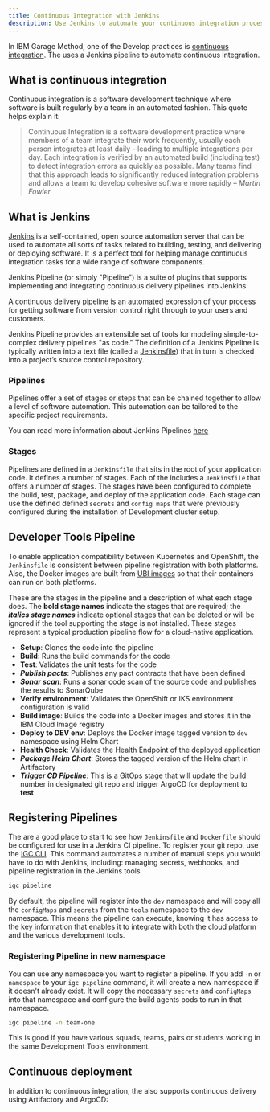 ```yaml
---
title: Continuous Integration with Jenkins
description: Use Jenkins to automate your continuous integration process
---
```


<!--- cSpell:ignore ICPA openshiftconsole Theia userid toolset crwexposeservice gradlew bluemix ocinstall Mico crwopenlink crwopenapp swaggerui gitpat gituser  buildconfig yourproject wireframe devenvsetup viewapp crwopenlink  atemplatized rtifactoryurlsetup Kata Koda configmap Katacoda checksetup cndp katacoda checksetup Linespace igccli regcred REPLACEME Tavis pipelinerun openshiftcluster invokecloudshell cloudnative sampleapp bwoolf hotspots multicloud pipelinerun Sricharan taskrun Vadapalli Rossel REPLACEME cloudnativesampleapp artifactoryuntar untar Hotspot devtoolsservices Piyum Zonooz Farr Kamal Arora Laszewski  Roadmap roadmap Istio Packt buildpacks automatable ksonnet jsonnet targetport podsiks SIGTERM SIGKILL minikube apiserver multitenant kubelet multizone Burstable checksetup handson  stockbffnode codepatterns devenvsetup newwindow preconfigured cloudantcredentials apikey Indexyaml classname  errorcondition tektonpipeline gradlew gitsecret viewapp cloudantgitpodscreen crwopenlink cdply crwopenapp -->

In IBM Garage Method, one of the Develop practices is [continuous integration](https://www.ibm.com/garage/method/practices/code/practice_continuous_integration/). The <Globals name="env" /> uses a Jenkins pipeline to automate continuous integration.

## What is continuous integration

Continuous integration is a software development technique where software is built regularly by a team in an automated fashion.
This quote helps explain it:

> Continuous Integration is a software development practice where members of a team integrate their work frequently,
> usually each person integrates at least daily - leading to multiple integrations per day.
> Each integration is verified by an automated build (including test) to
> detect integration errors as quickly as possible. Many teams find that this approach leads to significantly
> reduced integration problems and allows a team to develop cohesive software more rapidly
> <cite>– Martin Fowler</cite>

## What is Jenkins

[Jenkins](https://jenkins.io/) is a self-contained, open source automation server that can be used to automate all sorts of tasks related to building, testing, and delivering or deploying software.
It is a perfect tool for helping manage continuous integration tasks for a wide range of software components.

Jenkins Pipeline (or simply "Pipeline") is a suite of plugins that supports implementing and integrating continuous delivery pipelines into Jenkins.

A continuous delivery pipeline is an automated expression of your process for getting software from version control right through to your users and customers.

Jenkins Pipeline provides an extensible set of tools for modeling simple-to-complex delivery pipelines "as code." The definition of a Jenkins Pipeline is typically written into a text file (called a [Jenkinsfile](https://jenkins.io/doc/pipeline/tour/hello-world/)) that in turn is checked into a project’s source control repository.

### Pipelines

Pipelines offer a set of stages or steps that can be chained together to allow a level of software
automation. This automation can be tailored to the specific project requirements.

You can read more information about Jenkins Pipelines [here](https://jenkins.io/doc/book/pipeline/)

### Stages

Pipelines are defined in a `Jenkinsfile` that sits in the root of your application code. It defines a number of stages. Each of the [<Globals name="templates" />](/resources/codepatterns-overview) includes a `Jenkinsfile` that offers a number of stages. The stages have been configured to complete the build, test, package, and deploy of the application code. Each stage can use the defined defined `secrets` and `config maps` that were previously configured during the installation of Development cluster setup.

## Developer Tools Pipeline

To enable application compatibility between Kubernetes and OpenShift, the `Jenkinsfile` is consistent between pipeline registration with
both platforms. Also, the Docker images are built from 
[UBI images](https://www.redhat.com/en/blog/introducing-red-hat-universal-base-image) 
so that their containers can run on both platforms.

These are the stages in the pipeline and a description of what each stage does. The **bold stage names** indicate 
the stages that are required; the ***italics stage names*** indicate optional stages that can be deleted or will be ignored if the tool 
supporting the stage is not installed. These stages represent a typical production pipeline flow for a cloud-native application.
- **Setup**: Clones the code into the pipeline
- **Build**: Runs the build commands for the code
- **Test**:	Validates the unit tests for the code
- ***Publish pacts***:	Publishes any pact contracts that have been defined
- ***Sonar scan***: Runs a sonar code scan of the source code and publishes the results to SonarQube
- **Verify environment**: Validates the OpenShift or IKS environment configuration is valid
- **Build image**: Builds the code into a Docker images and stores it in the IBM Cloud Image registry
- **Deploy to DEV env**:	Deploys the Docker image tagged version to `dev` namespace using Helm Chart
- **Health Check**: Validates the Health Endpoint of the deployed application
- ***Package Helm Chart***: Stores the tagged version of the Helm chart in Artifactory
- ***Trigger CD Pipeline***: This is a GitOps stage that will update the build number in designated git repo and trigger ArgoCD for deployment to **test**

## Registering Pipelines

The [<Globals name="templates" />](/resources/codepatterns-overview) are a good place to start to see how `Jenkinsfile` and `Dockerfile` should be configured for use in a Jenkins CI pipeline. To register your git repo, use the [IGC CLI](/getting-started/cli). This command automates a number of manual steps you would have to do with Jenkins, including: managing secrets, webhooks, and pipeline registration in the Jenkins tools.

```bash
igc pipeline
```

By default, the pipeline will register into the `dev` namespace and will copy all the `configMaps` and `secrets` from the `tools` namespace to the `dev` namespace. This means the pipeline can execute, knowing it has access to the key information that enables it to integrate with both the cloud platform and the various development tools.
### Registering Pipeline in new namespace

You can use any namespace you want to register a pipeline. If you add `-n` or `namespace` to your `igc pipeline` command, it will create a new namespace if it doesn't already exist. It will copy the necessary `secrets` and `configMaps` into that namespace and configure the build agents pods to run in that namespace.

```bash
igc pipeline -n team-one
```

This is good if you have various squads, teams, pairs or students working in the same Development Tools environment.

## Continuous deployment

In addition to continuous integration, the <Globals name="env" /> also supports continuous delivery
using Artifactory and ArgoCD:

